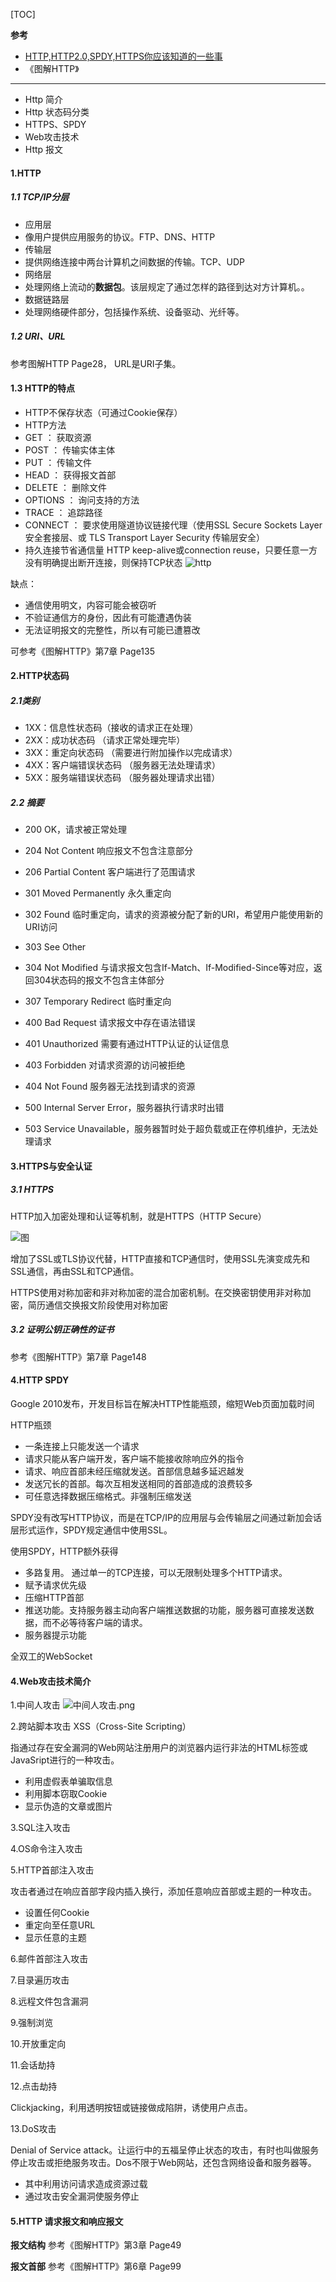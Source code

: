 [TOC]

**参考** 

- [HTTP,HTTP2.0,SPDY,HTTPS你应该知道的一些事](http://web.jobbole.com/87695/)
- 《图解HTTP》




-------


- Http 简介
- Http 状态码分类
- HTTPS、SPDY
- Web攻击技术
- Http 报文

#### 1.HTTP

##### 1.1 TCP/IP分层

- 应用层
 - 像用户提供应用服务的协议。FTP、DNS、HTTP
- 传输层
 - 提供网络连接中两台计算机之间数据的传输。TCP、UDP
- 网络层
 - 处理网络上流动的**数据包**。该层规定了通过怎样的路径到达对方计算机。。
- 数据链路层
 - 处理网络硬件部分，包括操作系统、设备驱动、光纤等。

##### 1.2 URI、URL

  参考图解HTTP Page28， URL是URI子集。
  
#### 1.3 HTTP的特点

- HTTP不保存状态（可通过Cookie保存）
- HTTP方法
 - GET ： 获取资源
 - POST ： 传输实体主体
 - PUT ： 传输文件
 - HEAD ： 获得报文首部
 - DELETE ： 删除文件
 - OPTIONS ： 询问支持的方法
 - TRACE ： 追踪路径
 - CONNECT ： 要求使用隧道协议链接代理（使用SSL Secure Sockets Layer 安全套接层、或 TLS Transport Layer Security 传输层安全）
- 持久连接节省通信量
  HTTP keep-alive或connection reuse，只要任意一方没有明确提出断开连接，则保持TCP状态
  ![http](https://github.com/sparkfengbo/AndroidNotes/blob/master/PictureRes/NET/http%E6%8C%81%E4%B9%85%E8%BF%9E%E6%8E%A51.png?raw=true)
  
  
  
缺点：

- 通信使用明文，内容可能会被窃听
- 不验证通信方的身份，因此有可能遭遇伪装
- 无法证明报文的完整性，所以有可能已遭篡改
  
 可参考《图解HTTP》第7章 Page135
 

 
#### 2.HTTP状态码

##### 2.1类别

- 1XX：信息性状态码（接收的请求正在处理）
- 2XX：成功状态码 （请求正常处理完毕）
- 3XX：重定向状态码 （需要进行附加操作以完成请求） 
- 4XX：客户端错误状态码 （服务器无法处理请求）
- 5XX：服务端错误状态码 （服务器处理请求出错）

##### 2.2 摘要

- 200 OK，请求被正常处理
- 204 Not Content 响应报文不包含注意部分
- 206 Partial Content 客户端进行了范围请求


- 301 Moved Permanently 永久重定向 
- 302 Found 临时重定向，请求的资源被分配了新的URI，希望用户能使用新的URI访问
- 303 See Other
- 304 Not Modified  与请求报文包含If-Match、If-Modified-Since等对应，返回304状态码的报文不包含主体部分
- 307 Temporary Redirect 临时重定向

- 400 Bad Request 请求报文中存在语法错误
- 401 Unauthorized 需要有通过HTTP认证的认证信息
- 403 Forbidden 对请求资源的访问被拒绝
- 404 Not Found 服务器无法找到请求的资源

- 500 Internal Server Error，服务器执行请求时出错
- 503 Service Unavailable，服务器暂时处于超负载或正在停机维护，无法处理请求


#### 3.HTTPS与安全认证

##### 3.1 HTTPS

HTTP加入加密处理和认证等机制，就是HTTPS（HTTP Secure）

![图]()

增加了SSL或TLS协议代替，HTTP直接和TCP通信时，使用SSL先演变成先和SSL通信，再由SSL和TCP通信。

HTTPS使用对称加密和非对称加密的混合加密机制。在交换密钥使用非对称加密，简历通信交换报文阶段使用对称加密

##### 3.2 证明公钥正确性的证书

参考《图解HTTP》第7章 Page148


#### 4.HTTP SPDY

Google 2010发布，开发目标旨在解决HTTP性能瓶颈，缩短Web页面加载时间

HTTP瓶颈

- 一条连接上只能发送一个请求
- 请求只能从客户端开发，客户端不能接收除响应外的指令
- 请求、响应首部未经压缩就发送。首部信息越多延迟越发
- 发送冗长的首部。每次互相发送相同的首部造成的浪费较多
- 可任意选择数据压缩格式。非强制压缩发送


SPDY没有改写HTTP协议，而是在TCP/IP的应用层与会传输层之间通过新加会话层形式运作，SPDY规定通信中使用SSL。

使用SPDY，HTTP额外获得

- 多路复用。 通过单一的TCP连接，可以无限制处理多个HTTP请求。
- 赋予请求优先级
- 压缩HTTP首部
- 推送功能。支持服务器主动向客户端推送数据的功能，服务器可直接发送数据，而不必等待客户端的请求。
- 服务器提示功能

全双工的WebSocket

#### 4.Web攻击技术简介

1.中间人攻击 ![中间人攻击.png]()

2.跨站脚本攻击 XSS（Cross-Site Scripting）

  指通过存在安全漏洞的Web网站注册用户的浏览器内运行非法的HTML标签或JavaSript进行的一种攻击。
  
  - 利用虚假表单骗取信息
  - 利用脚本窃取Cookie
  - 显示伪造的文章或图片

3.SQL注入攻击

4.OS命令注入攻击

5.HTTP首部注入攻击

攻击者通过在响应首部字段内插入换行，添加任意响应首部或主题的一种攻击。  

- 设置任何Cookie
- 重定向至任意URL
- 显示任意的主题

6.邮件首部注入攻击

7.目录遍历攻击

8.远程文件包含漏洞


9.强制浏览

10.开放重定向

11.会话劫持


12.点击劫持

Clickjacking，利用透明按钮或链接做成陷阱，诱使用户点击。

13.DoS攻击

Denial of Service attack。让运行中的五福呈停止状态的攻击，有时也叫做服务停止攻击或拒绝服务攻击。Dos不限于Web网站，还包含网络设备和服务器等。

- 其中利用访问请求造成资源过载
- 通过攻击安全漏洞使服务停止
  
#### 5.HTTP 请求报文和响应报文

**报文结构** 参考《图解HTTP》第3章 Page49

**报文首部** 参考《图解HTTP》第6章 Page99


